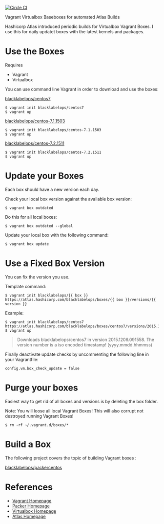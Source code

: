 [![Circle CI](https://circleci.com/gh/blacklabelops/baseboxes.svg?style=svg)](https://circleci.com/gh/blacklabelops/baseboxes)

Vagrant Virtualbox Baseboxes for automated Atlas Builds

Hashicorp Atlas introduced periodic builds for Virtualbox Vagrant Boxes. I use this for daily updatet boxes with the latest kernels and packages.

# Use the Boxes

Requires

* Vagrant
* Virtualbox

You can use command line Vagrant in order to download and use the boxes:

[blacklabelops/centos7](https://atlas.hashicorp.com/blacklabelops/boxes/centos7)

~~~~
$ vagrant init blacklabelops/centos7
$ vagrant up
~~~~

[blacklabelops/centos-7.1.1503](https://atlas.hashicorp.com/blacklabelops/boxes/centos-7.1.1503)

~~~~
$ vagrant init blacklabelops/centos-7.1.1503
$ vagrant up
~~~~

[blacklabelops/centos-7.2.1511](https://atlas.hashicorp.com/blacklabelops/boxes/centos-7.2.1511)

~~~~
$ vagrant init blacklabelops/centos-7.2.1511
$ vagrant up
~~~~

# Update your Boxes

Each box should have a new version each day.

Check your local box version against the available box version:

~~~~
$ vagrant box outdated
~~~~

Do this for all local boxes:

~~~~
$ vagrant box outdated --global
~~~~

Update your local box with the following command:

~~~~
$ vagrant box update
~~~~

# Use a Fixed Box Version

You can fix the version you use.

Template command:

~~~~
$ vagrant init blacklabelops/{{ box }} https://atlas.hashicorp.com/blacklabelops/boxes/{{ box }}/versions/{{ version }}
~~~~

Example:

~~~~
$ vagrant init blacklabelops/centos7 https://atlas.hashicorp.com/blacklabelops/boxes/centos7/versions/2015.1206.091558
$ vagrant up
~~~~

> Downloads blacklabelops/centos7 in version 2015.1206.091558. The version number is a iso encoded timestamp! (yyyy.mmdd.hhmmss)

Finally deactivate update checks by uncommenting the following line in your Vagrantfile:

~~~~
config.vm.box_check_update = false
~~~~

# Purge your boxes

Easiest way to get rid of all boxes and versions is by deleting the box folder.

Note: You will loose all local Vagrant Boxes! This will also corrupt not destroyed running Vagrant Boxes!

~~~~
$ rm -rf ~/.vagrant.d/boxes/*
~~~~

# Build a Box

The following project covers the topic of building Vagrant boxes :

[blacklabelops/packercentos](https://github.com/blacklabelops/packercentos)

# References

* [Vagrant Homepage](https://www.vagrantup.com/)
* [Packer Homepage](https://www.packer.io/)
* [Virtualbox Homepage](https://www.virtualbox.org/)
* [Atlas Homepage](https://atlas.hashicorp.com/)
